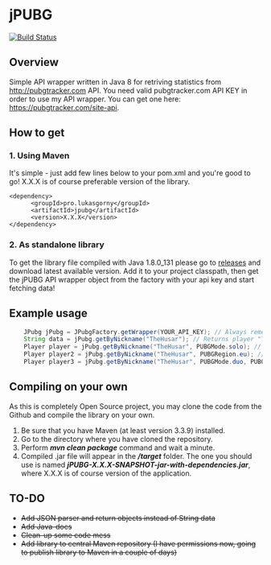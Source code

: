 # jPUBG

[![Build Status](https://travis-ci.org/Lukaszpg/jPUBG.svg?branch=master)](https://travis-ci.org/Lukaszpg/jPUBG)

## Overview

Simple API wrapper written in Java 8 for retriving statistics from http://pubgtracker.com API. 
You need valid pubgtracker.com API KEY in order to use my API wrapper. You can get one here: https://pubgtracker.com/site-api.

## How to get

### 1. Using Maven

It's simple - just add few lines below to your pom.xml and you're good to go! X.X.X is of course preferable version of the library.

```
<dependency>
      <groupId>pro.lukasgorny</groupId>
      <artifactId>jpubg</artifactId>
      <version>X.X.X</version>
</dependency>
```

### 2. As standalone library

To get the library file compiled with Java 1.8.0_131 please go to [releases](https://github.com/Lukaszpg/jPUBG/releases) and download latest available version. Add it to your project classpath, then get the jPUBG API wrapper object from the factory with your api key and start fetching data! 


## Example usage

```java
    JPubg jPubg = JPubgFactory.getWrapper(YOUR_API_KEY); // Always remember to specify your API Key!
    String data = jPubg.getByNickname("TheHusar"); // Returns player "TheHusar" data in String JSON Format. Use it if you want to parse the data by yourself
    Player player = jPubg.getByNickname("TheHusar", PUBGMode.solo); // Returns player "TheHusar" object with matches filtered to played only in solo game mode
    Player player2 = jPubg.getByNickname("TheHusar", PUBGRegion.eu); // Returns player "TheHusar" object with matches filtered to only played in the EU region
    Player player3 = jPubg.getByNickname("TheHusar", PUBGMode.duo, PUBGRegion.eu); // Returns player "TheHusar" object with matches filtered to played only in duo game mode and in eu region
```

## Compiling on your own

As this is completely Open Source project, you may clone the code from the Github and compile the library on your own. 
1. Be sure that you have Maven (at least version 3.3.9) installed.
2. Go to the directory where you have cloned the repository.
3. Perform ***mvn clean package*** command and wait a minute.
4. Compiled .jar file will appear in the ***/target*** folder. The one you should use is named ***jPUBG-X.X.X-SNAPSHOT-jar-with-dependencies.jar***, where X.X.X is of course version of the application.

## TO-DO

- ~~Add JSON parser and return objects instead of String data~~
- ~~Add Java-docs~~
- ~~Clean-up some code mess~~
- ~~Add library to central Maven repository (I have permissions now, going to publish library to Maven in a couple of days)~~
